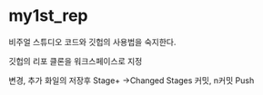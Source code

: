 my1st_rep
=========

비주얼 스튜디오 코드와 깃헙의 사용법을 숙지한다.

깃헙의 리포 클론을 워크스페이스로 지정

   변경, 추가 화일의 저장후 Stage+ ->Changed Stages
   커밋, n커밋
   Push
